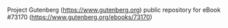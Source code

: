 Project Gutenberg (https://www.gutenberg.org) public repository
for eBook #73170 (https://www.gutenberg.org/ebooks/73170)
